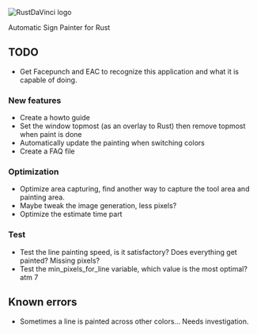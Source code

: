![RustDaVinci logo](/images/RustDaVinci-2.png)

Automatic Sign Painter for Rust


## TODO

- Get Facepunch and EAC to recognize this application and what it is capable of doing.

### New features

- Create a howto guide
- Set the window topmost (as an overlay to Rust) then remove topmost when paint is done
- Automatically update the painting when switching colors
- Create a FAQ file


### Optimization

- Optimize area capturing, find another way to capture the tool area and painting area.
- Maybe tweak the image generation, less pixels?
- Optimize the estimate time part


### Test
- Test the line painting speed, is it satisfactory? Does everything get painted? Missing pixels?
- Test the min_pixels_for_line variable, which value is the most optimal? atm 7


## Known errors

- Sometimes a line is painted across other colors... Needs investigation.
